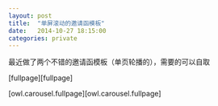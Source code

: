 ```yaml
---
layout: post
title:  "单屏滚动的邀请函模板"
date:   2014-10-27 18:15:00
categories: private
---
```


最近做了两个不错的邀请函模板（单页轮播的），需要的可以自取

[fullpage][fullpage]

[owl.carousel.fullpage][owl.carousel.fullpage]


[basieStructureForSomeFrontPage]:    http://cody1991.github.io/fullpage/index.html
[privateSite]: http://cody1991.github.io/owl.carousel.fullpage/index.html
